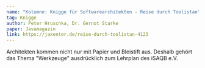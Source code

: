 ```yaml
---
name: "Kolumne: Knigge für Softwarearchitekten - Reise durch Toolistan"
tag: Knigge
author: Peter Hruschka, Dr. Gernot Starke
paper: Javamagazin
link: https://jaxenter.de/reise-durch-toolistan-4123
---
```

Architekten kommen nicht nur mit Papier und Bleistift aus.
Deshalb gehört das Thema "Werkzeuge" ausdrücklich zum Lehrplan des iSAQB e.V.